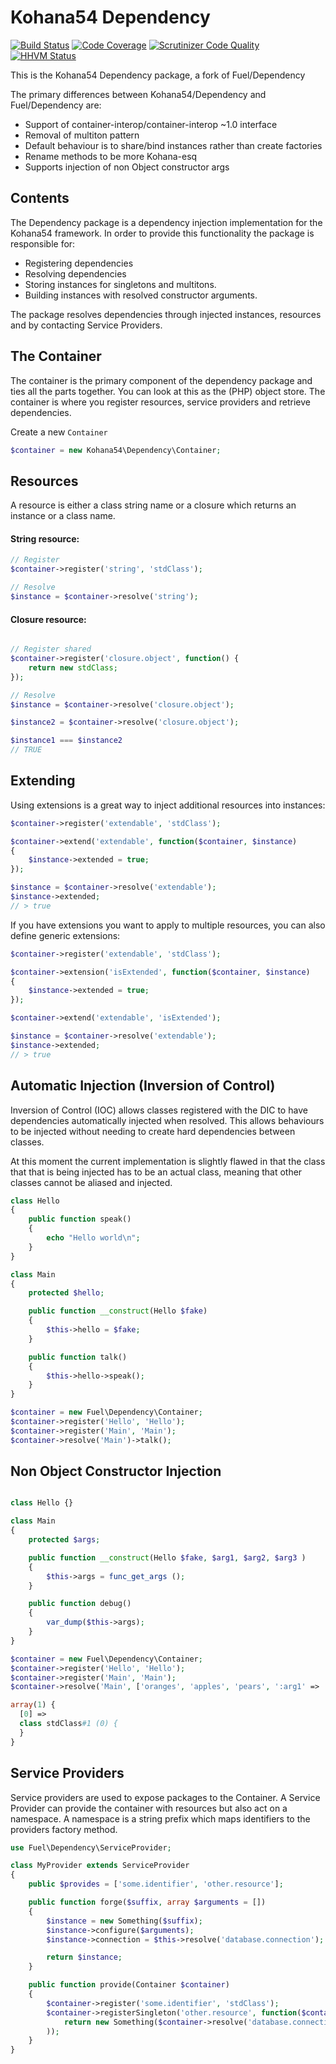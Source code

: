 # Kohana54 Dependency

[![Build Status](https://travis-ci.org/kohana54/dependency.svg?branch=master)](https://travis-ci.org/kohana54/dependency)
[![Code Coverage](https://scrutinizer-ci.com/g/kohana54/dependency/badges/coverage.png?b=master)](https://scrutinizer-ci.com/g/kohana54/dependency/?branch=master)
[![Scrutinizer Code Quality](https://scrutinizer-ci.com/g/kohana54/dependency/badges/quality-score.png?b=master)](https://scrutinizer-ci.com/g/kohana54/dependency/?branch=master)
[![HHVM Status](http://hhvm.h4cc.de/badge/kohana54/dependency.svg)](http://hhvm.h4cc.de/package/kohana54/dependency)

This is the Kohana54 Dependency package, a fork of Fuel/Dependency

The primary differences between Kohana54/Dependency and Fuel/Dependency are:

* Support of container-interop/container-interop ~1.0 interface
* Removal of multiton pattern
* Default behaviour is to share/bind instances rather than create factories
* Rename methods to be more Kohana-esq
* Supports injection of non Object constructor args

## Contents

The Dependency package is a dependency injection implementation for the Kohana54 framework. In order to provide this functionality the package is responsible for:

* Registering dependencies
* Resolving dependencies
* Storing instances for singletons and multitons.
* Building instances with resolved constructor arguments.

The package resolves dependencies through injected instances, resources and by contacting Service Providers.

## The Container

The container is the primary component of the dependency package and ties all the parts together. You can look at this as the (PHP) object store. The container is where you register resources, service providers and retrieve dependencies.

Create a new `Container`

``` php
$container = new Kohana54\Dependency\Container;
```

## Resources

A resource is either a class string name or a closure which returns an instance or a class name.

#### String resource:

``` php
// Register
$container->register('string', 'stdClass');

// Resolve
$instance = $container->resolve('string');
```

#### Closure resource:

``` php

// Register shared
$container->register('closure.object', function() {
	return new stdClass;
});

// Resolve
$instance = $container->resolve('closure.object');

$instance2 = $container->resolve('closure.object');

$instance1 === $instance2
// TRUE

```

## Extending

Using extensions is a great way to inject additional resources into instances:

``` php
$container->register('extendable', 'stdClass');

$container->extend('extendable', function($container, $instance)
{
	$instance->extended = true;
});

$instance = $container->resolve('extendable');
$instance->extended;
// > true
```

If you have extensions you want to apply to multiple resources, you can also define generic extensions:

``` php
$container->register('extendable', 'stdClass');

$container->extension('isExtended', function($container, $instance)
{
	$instance->extended = true;
});

$container->extend('extendable', 'isExtended');

$instance = $container->resolve('extendable');
$instance->extended;
// > true
```

## Automatic Injection (Inversion of Control)

Inversion of Control (IOC) allows classes registered with the DIC to have dependencies automatically injected when
resolved. This allows behaviours to be injected without needing to create hard dependencies between classes.

At this moment the current implementation is slightly flawed in that the class that that is being injected has to be
an actual class, meaning that other classes cannot be aliased and injected.

```php
class Hello
{
	public function speak()
	{
		echo "Hello world\n";
	}
}

class Main
{
	protected $hello;

	public function __construct(Hello $fake)
	{
		$this->hello = $fake;
	}

	public function talk()
	{
		$this->hello->speak();
	}
}

$container = new Fuel\Dependency\Container;
$container->register('Hello', 'Hello');
$container->register('Main', 'Main');
$container->resolve('Main')->talk();
```

## Non Object Constructor Injection

```php

class Hello {}

class Main
{
	protected $args;

	public function __construct(Hello $fake, $arg1, $arg2, $arg3 )
	{
		$this->args = func_get_args ();
	}

	public function debug()
	{
		var_dump($this->args);
	}
}

$container = new Fuel\Dependency\Container;
$container->register('Hello', 'Hello');
$container->register('Main', 'Main');
$container->resolve('Main', ['oranges', 'apples', 'pears', ':arg1' => 'apples', 'bananas'])->debug();

array(1) {
  [0] =>
  class stdClass#1 (0) {
  }
}
```

## Service Providers

Service providers are used to expose packages to the Container. A Service
Provider can provide the container with resources but also act on a namespace.
A namespace is a string prefix which maps identifiers to the providers factory method.

``` php
use Fuel\Dependency\ServiceProvider;

class MyProvider extends ServiceProvider
{
	public $provides = ['some.identifier', 'other.resource'];

	public function forge($suffix, array $arguments = [])
	{
		$instance = new Something($suffix);
		$instance->configure($arguments);
		$instance->connection = $this->resolve('database.connection');

		return $instance;
	}

	public function provide(Container $container)
	{
		$container->register('some.identifier', 'stdClass');
		$container->registerSingleton('other.resource', function($container) {
			return new Something($container->resolve('database.connection'));
		));
	}
}
```
